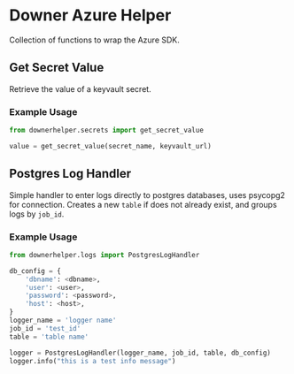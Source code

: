 # Downer Azure Helper

Collection of functions to wrap the Azure SDK.

## Get Secret Value

Retrieve the value of a keyvault secret.

### Example Usage

```python
from downerhelper.secrets import get_secret_value

value = get_secret_value(secret_name, keyvault_url)
```

## Postgres Log Handler

Simple handler to enter logs directly to postgres databases, uses psycopg2 for connection. Creates a new `table` if does not already exist, and groups logs by `job_id`.

### Example Usage

```python
from downerhelper.logs import PostgresLogHandler

db_config = {
    'dbname': <dbname>,
    'user': <user>,
    'password': <password>,
    'host': <host>,
}
logger_name = 'logger name'
job_id = 'test_id'
table = 'table name'

logger = PostgresLogHandler(logger_name, job_id, table, db_config)
logger.info("this is a test info message")
```